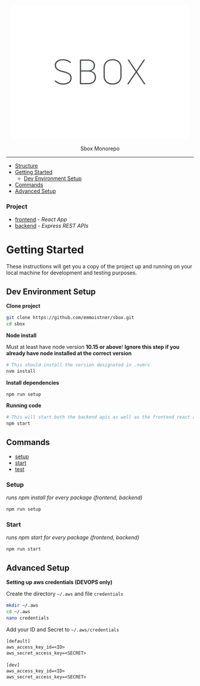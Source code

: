 <p align="center">
  <img alt="sbox" src="./images/logo.svg" width="480">
</p>

<p align="center">
  Sbox Monorepo
</p>

---

- [Structure](#project)
- [Getting Started](#getting-started)
  - [Dev Environment Setup](#dev-environment-setup)
- [Commands](#commands)
- [Advanced Setup](#advanced-setup)

### Project

- [frontend](./frontend/README.md) - _React App_
- [backend](./backend/README.md) -  _Express REST APIs_

# Getting Started

These instructions will get you a copy of the project up and running on your local machine for development and testing purposes.

## Dev Environment Setup

**Clone project**

```bash
git clone https://github.com/emmoistner/sbox.git
cd sbox
```

**Node install**

Must at least have node version **10.15 or above**! **Ignore this step if you already have node installed at the correct version**

```bash
# This should install the version designated in .nvmrc
nvm install
```

**Install dependencies**

```bash
npm run setup
```
**Running code**

```bash
# This will start both the backend apis as well as the frontend react application
npm start
```

## Commands

- [setup](#setup)
- [start](#start)
- [test](#testing)

### Setup
_runs npm install for every package (frontend, backend)_

```bash
npm run setup
```

### Start

_runs npm start for every package (frontend, backend)_

```bash
npm run start
```


## Advanced Setup
**Setting up aws credentials (DEVOPS only)**

Create the directory `~/.aws` and file `credentials`

```bash
mkdir ~/.aws
cd ~/.aws
nano credentials
```

Add your ID and Secret to `~/.aws/credentials`

```
[default]
aws_access_key_id=<ID>
aws_secret_access_key=<SECRET>

[dev]
aws_access_key_id=<ID>
aws_secret_access_key=<SECRET>
```
